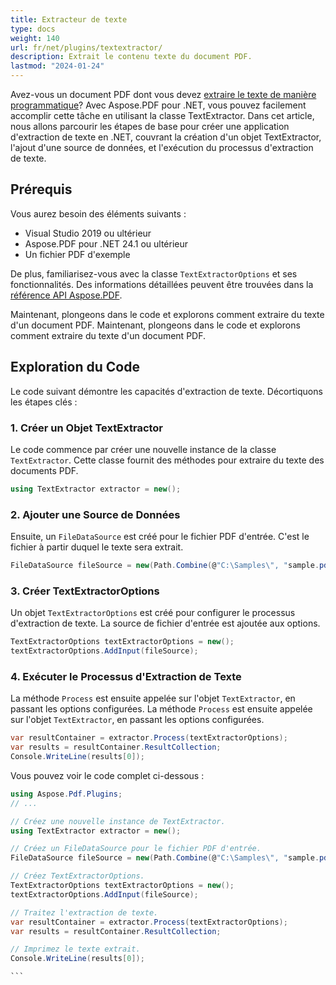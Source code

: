 ```yaml
---
title: Extracteur de texte
type: docs
weight: 140
url: fr/net/plugins/textextractor/
description: Extrait le contenu texte du document PDF.
lastmod: "2024-01-24"
---
```


Avez-vous un document PDF dont vous devez [extraire le texte de manière programmatique](https://products.aspose.org/pdf/net/text-extractor/)? Avec Aspose.PDF pour .NET, vous pouvez facilement accomplir cette tâche en utilisant la classe TextExtractor. Dans cet article, nous allons parcourir les étapes de base pour créer une application d'extraction de texte en .NET, couvrant la création d'un objet TextExtractor, l'ajout d'une source de données, et l'exécution du processus d'extraction de texte.

## Prérequis

Vous aurez besoin des éléments suivants :

* Visual Studio 2019 ou ultérieur
* Aspose.PDF pour .NET 24.1 ou ultérieur
* Un fichier PDF d'exemple

De plus, familiarisez-vous avec la classe `TextExtractorOptions` et ses fonctionnalités. Des informations détaillées peuvent être trouvées dans la [référence API Aspose.PDF](https://reference.aspose.com/pdf/net/aspose.pdf/TextExtractorOptions/).

Maintenant, plongeons dans le code et explorons comment extraire du texte d'un document PDF.
Maintenant, plongeons dans le code et explorons comment extraire du texte d'un document PDF.

## Exploration du Code

Le code suivant démontre les capacités d'extraction de texte. Décortiquons les étapes clés :

### 1. Créer un Objet TextExtractor

Le code commence par créer une nouvelle instance de la classe `TextExtractor`. Cette classe fournit des méthodes pour extraire du texte des documents PDF.

```csharp
using TextExtractor extractor = new();
```

### 2. Ajouter une Source de Données

Ensuite, un `FileDataSource` est créé pour le fichier PDF d'entrée. C'est le fichier à partir duquel le texte sera extrait.

```csharp
FileDataSource fileSource = new(Path.Combine(@"C:\Samples\", "sample.pdf"));
```

### 3. Créer TextExtractorOptions

Un objet `TextExtractorOptions` est créé pour configurer le processus d'extraction de texte. La source de fichier d'entrée est ajoutée aux options.

```csharp
TextExtractorOptions textExtractorOptions = new();
textExtractorOptions.AddInput(fileSource);
```

### 4. Exécuter le Processus d'Extraction de Texte

La méthode `Process` est ensuite appelée sur l'objet `TextExtractor`, en passant les options configurées.
La méthode `Process` est ensuite appelée sur l'objet `TextExtractor`, en passant les options configurées.

```csharp
var resultContainer = extractor.Process(textExtractorOptions);
var results = resultContainer.ResultCollection;
Console.WriteLine(results[0]);
```

Vous pouvez voir le code complet ci-dessous :

``````cs
using Aspose.Pdf.Plugins;
// ...

// Créez une nouvelle instance de TextExtractor.
using TextExtractor extractor = new();

// Créez un FileDataSource pour le fichier PDF d'entrée.
FileDataSource fileSource = new(Path.Combine(@"C:\Samples\", "sample.pdf"));

// Créez TextExtractorOptions.
TextExtractorOptions textExtractorOptions = new();
textExtractorOptions.AddInput(fileSource);

// Traitez l'extraction de texte.
var resultContainer = extractor.Process(textExtractorOptions);
var results = resultContainer.ResultCollection;

// Imprimez le texte extrait.
Console.WriteLine(results[0]);

```

